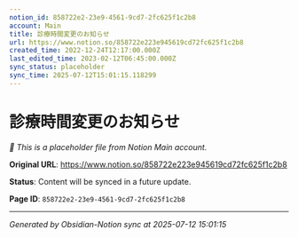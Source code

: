 ```yaml
---
notion_id: 858722e2-23e9-4561-9cd7-2fc625f1c2b8
account: Main
title: 診療時間変更のお知らせ
url: https://www.notion.so/858722e223e945619cd72fc625f1c2b8
created_time: 2022-12-24T12:17:00.000Z
last_edited_time: 2023-02-12T06:45:00.000Z
sync_status: placeholder
sync_time: 2025-07-12T15:01:15.118299
---
```


# 診療時間変更のお知らせ

*🔄 This is a placeholder file from Notion Main account.*

**Original URL**: https://www.notion.so/858722e223e945619cd72fc625f1c2b8

**Status**: Content will be synced in a future update.

**Page ID**: `858722e2-23e9-4561-9cd7-2fc625f1c2b8`

---

*Generated by Obsidian-Notion sync at 2025-07-12 15:01:15*
